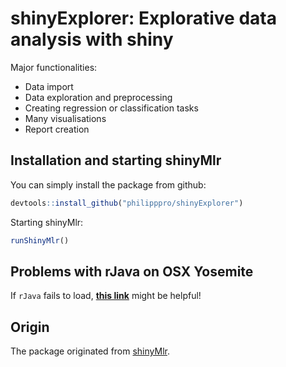 # shinyExplorer: Explorative data analysis with shiny

Major functionalities:

- Data import
- Data exploration and preprocessing
- Creating regression or classification tasks
- Many visualisations
- Report creation

## Installation and starting shinyMlr

You can simply install the package from github:

```r
devtools::install_github("philipppro/shinyExplorer")
```
Starting shinyMlr:

```r
runShinyMlr()
```


## Problems with rJava on OSX Yosemite

If `rJava` fails to load, [**this link**](https://stackoverflow.com/questions/30738974/rjava-load-error-in-rstudio-r-after-upgrading-to-osx-yosemite) might be helpful!

## Origin

The package originated from [shinyMlr](https://github.com/mlr-org/shinyMlr).